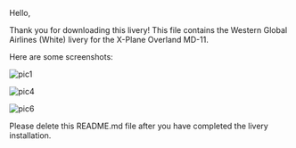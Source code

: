 Hello, 

Thank you for downloading this livery! This file contains the Western Global Airlines (White) livery for the X-Plane Overland MD-11. 

Here are some screenshots: 

![pic1](https://user-images.githubusercontent.com/86084719/135769024-cca5acd6-378a-48c2-8609-093503ebcb04.png)

![pic4](https://user-images.githubusercontent.com/86084719/135769036-cf4c7df6-9d7f-41d1-8f7f-49de766eee40.png)

![pic6](https://user-images.githubusercontent.com/86084719/135769038-c6772712-5638-43c5-9809-7d5104d50eb4.png)


Please delete this README.md file after you have completed the livery installation. 
